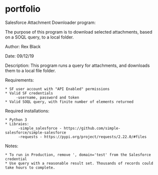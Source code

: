# portfolio
Salesforce Attachment Downloader program:

The purpose of this program is to download selected attachments, based on a SOQL query, to a local folder.

Author:      Rex Black

Date:        09/12/19

Description: This program runs a query for attachments, and downloads them to a local file folder.

Requirements:

    * SF user account with "API Enabled" permissions
    * Valid SF credentials    
         -username, password and token         
    * Valid SOQL query, with finite number of elements returned

Required installations:

    * Python 3    
    * Libraies:    
          -simple_salesforce - https://github.com/simple-salesforce/simple-salesforce          
          -requests - https://pypi.org/project/requests/2.22.0/#files
          
Notes:

    * To run in Production, remove ', domain='test' from the Salesforce credential
    * Use query with a reasonable result set. Thousands of records could take hours to complete.
